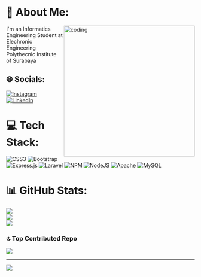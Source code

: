 # 💫 About Me:
<img align="right" alt="coding" width="350" src="https://camo.githubusercontent.com/cae12fddd9d6982901d82580bdf321d81fb299141098ca1c2d4891870827bf17/68747470733a2f2f6d69726f2e6d656469756d2e636f6d2f6d61782f313336302f302a37513379765349765f7430696f4a2d5a2e676966">
I'm an Informatics Engineering Student at Elechronic Engineering Polythecnic Institute of Surabaya<br>



## 🌐 Socials:
[![Instagram](https://img.shields.io/badge/Instagram-%23E4405F.svg?logo=Instagram&logoColor=white)](https://instagram.com/vazakii) [![LinkedIn](https://img.shields.io/badge/LinkedIn-%230077B5.svg?logo=linkedin&logoColor=white)](https://linkedin.com/in/arvazakifanadzan) 

# 💻 Tech Stack:
![CSS3](https://img.shields.io/badge/css3-%231572B6.svg?style=for-the-badge&logo=css3&logoColor=white) ![Bootstrap](https://img.shields.io/badge/bootstrap-%238511FA.svg?style=for-the-badge&logo=bootstrap&logoColor=white) ![Express.js](https://img.shields.io/badge/express.js-%23404d59.svg?style=for-the-badge&logo=express&logoColor=%2361DAFB) ![Laravel](https://img.shields.io/badge/laravel-%23FF2D20.svg?style=for-the-badge&logo=laravel&logoColor=white) ![NPM](https://img.shields.io/badge/NPM-%23CB3837.svg?style=for-the-badge&logo=npm&logoColor=white) ![NodeJS](https://img.shields.io/badge/node.js-6DA55F?style=for-the-badge&logo=node.js&logoColor=white) ![Apache](https://img.shields.io/badge/apache-%23D42029.svg?style=for-the-badge&logo=apache&logoColor=white) ![MySQL](https://img.shields.io/badge/mysql-%2300000f.svg?style=for-the-badge&logo=mysql&logoColor=white)
# 📊 GitHub Stats:
![](https://github-readme-stats.vercel.app/api?username=ARVAZAKI&theme=gruvbox&hide_border=false&include_all_commits=false&count_private=true)<br/>
![](https://github-readme-streak-stats.herokuapp.com/?user=ARVAZAKI&theme=gruvbox&hide_border=false)<br/>
![](https://github-readme-stats.vercel.app/api/top-langs/?username=ARVAZAKI&theme=gruvbox&hide_border=false&include_all_commits=false&count_private=true&layout=compact)

### 🔝 Top Contributed Repo
![](https://github-contributor-stats.vercel.app/api?username=ARVAZAKI&limit=5&theme=onedark&combine_all_yearly_contributions=true)

---
[![](https://visitcount.itsvg.in/api?id=ARVAZAKI&icon=0&color=0)](https://visitcount.itsvg.in)

<!-- Proudly created with GPRM ( https://gprm.itsvg.in ) -->
